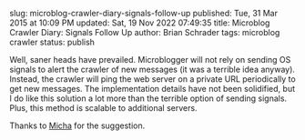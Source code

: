 slug: microblog-crawler-diary-signals-follow-up
published: Tue, 31 Mar 2015 at 10:09 PM
updated: Sat, 19 Nov 2022 07:49:35 
title: Microblog Crawler Diary: Signals Follow Up
author: Brian Schrader
tags: microblog crawler
status: publish

Well, saner heads have prevailed. Microblogger will not rely on sending OS signals to alert the crawler of new messages (it was a terrible idea anyway). Instead, the crawler will ping the web server on a private URL periodically to get new messages. The implementation details have not been solidified, but I do like this solution a lot more than the terrible option of sending signals. Plus, this method is scalable to additional servers. 

Thanks to [Micha][1] for the suggestion.

[1]: https://twitter.com/macromicah